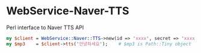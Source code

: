# WebService-Naver-TTS #

Perl interface to Naver TTS API

``` perl
my $client = WebService::Naver::TTS->new(id => 'xxxx', secret => 'xxxx');
my $mp3    = $client->tts('안녕하세요');    # $mp3 is Path::Tiny object
```
